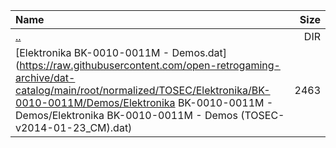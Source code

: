 |Name|Size|
|:---|---:|
|[..](../index.html)|DIR|
|[Elektronika BK-0010-0011M - Demos.dat](https://raw.githubusercontent.com/open-retrogaming-archive/dat-catalog/main/root/normalized/TOSEC/Elektronika/BK-0010-0011M/Demos/Elektronika BK-0010-0011M - Demos/Elektronika BK-0010-0011M - Demos (TOSEC-v2014-01-23_CM).dat)|2463|
